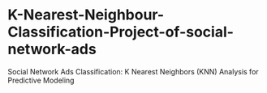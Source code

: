 # K-Nearest-Neighbour-Classification-Project-of-social-network-ads
Social Network Ads Classification: K Nearest Neighbors (KNN) Analysis for Predictive Modeling
